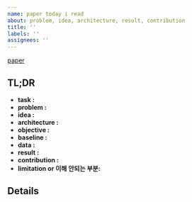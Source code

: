 ```yaml
---
name: paper today i read
about: problem, idea, architecture, result, contribution
title: ''
labels: ''
assignees: ''
---
```


[paper]( )

## TL;DR
- **task :**
- **problem :**
- **idea :**
- **architecture :**
- **objective :**
- **baseline :**
- **data :** 
- **result :**
- **contribution :**
- **limitation or 이해 안되는 부분:**

## Details
